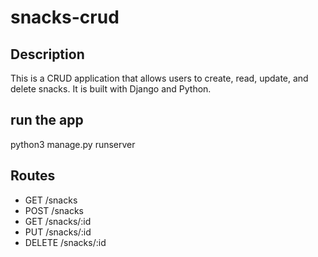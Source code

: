 # snacks-crud

## Description

This is a CRUD application that allows users to create, read, update, and delete snacks. It is built with Django and Python.

## run the app

python3 manage.py runserver

## Routes

- GET /snacks
- POST /snacks
- GET /snacks/:id
- PUT /snacks/:id
- DELETE /snacks/:id


